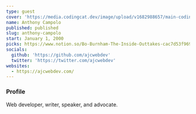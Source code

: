 ```yaml
---
type: guest
cover: 'https://media.codingcat.dev/image/upload/v1682988657/main-codingcatdev-photo/podcast-guest/ajcwebdev'
name: Anthony Campolo
published: published
slug: anthony-campolo
start: January 1, 2000
picks: https://www.notion.so/Bo-Burnham-The-Inside-Outtakes-cac7d53f969a424d92a97a11f0f0fa59
socials:
  github: 'https://github.com/ajcwebdev'
  twitter: 'https://twitter.com/ajcwebdev'
websites:
  - https://ajcwebdev.com/
---
```


### Profile

Web developer, writer, speaker, and advocate.
